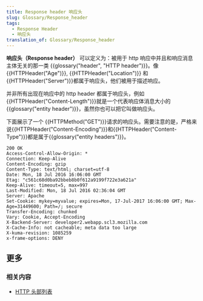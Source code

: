 ```yaml
---
title: Response header 响应头
slug: Glossary/Response_header
tags:
  - Response Header
  - 响应头
translation_of: Glossary/Response_header
---
```

**响应头（Response header）** 可以定义为：被用于 http 响应中并且和响应消息主体无关的那一类 {{glossary("header", "HTTP header")}}。像{{HTTPHeader("Age")}}, {{HTTPHeader("Location")}} 和 {{HTTPHeader("Server")}}都属于响应头，他们被用于描述响应。

并非所有出现在响应中的 http header 都属于响应头，例如{{HTTPHeader("Content-Length")}}就是一个代表响应体消息大小的{{glossary("entity header")}}，虽然你也可以把它叫做响应头。

下面展示了一个 {{HTTPMethod("GET")}}请求的响应头。需要注意的是，严格来说{{HTTPHeader("Content-Encoding")}}和{{HTTPHeader("Content-Type")}}都是属于{{glossary("entity headers")}}。

    200 OK
    Access-Control-Allow-Origin: *
    Connection: Keep-Alive
    Content-Encoding: gzip
    Content-Type: text/html; charset=utf-8
    Date: Mon, 18 Jul 2016 16:06:00 GMT
    Etag: "c561c68d0ba92bbeb8b0f612a9199f722e3a621a"
    Keep-Alive: timeout=5, max=997
    Last-Modified: Mon, 18 Jul 2016 02:36:04 GMT
    Server: Apache
    Set-Cookie: mykey=myvalue; expires=Mon, 17-Jul-2017 16:06:00 GMT; Max-Age=31449600; Path=/; secure
    Transfer-Encoding: chunked
    Vary: Cookie, Accept-Encoding
    X-Backend-Server: developer2.webapp.scl3.mozilla.com
    X-Cache-Info: not cacheable; meta data too large
    X-kuma-revision: 1085259
    x-frame-options: DENY

## 更多

### 相关内容

- [HTTP 头部列表](/zh-CN/docs/Web/HTTP/Headers)

